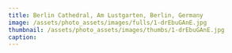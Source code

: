 ```yaml
---
title: Berlin Cathedral, Am Lustgarten, Berlin, Germany
image: /assets/photo_assets/images/fulls/1-drEbuGAnE.jpg
thumbnail: /assets/photo_assets/images/thumbs/1-drEbuGAnE.jpg
caption: 
---
```

